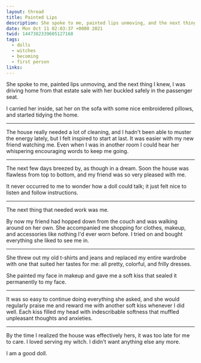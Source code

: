 ```yaml
---
layout: thread
title: Painted Lips
description: She spoke to me, painted lips unmoving, and the next thing I knew, I was driving home from that estate sale with her buckled safely in the passenger seat.
date: Mon Oct 11 02:03:37 +0000 2021
twid: 1447382339605127168
tags:
  - dolls
  - witches
  - becoming
  - first person
links:
---
```

<article class="thread">
<section class="tweet">
<p>She spoke to me, painted lips unmoving, and the next thing I knew, I was driving home from that estate sale with her buckled safely in the passenger seat.</p>
<p>I carried her inside, sat her on the sofa with some nice embroidered pillows, and started tidying the home.</p>
</section>
<hr class="tweet_sep">
<section class="tweet">
<p>The house really needed a lot of cleaning, and I hadn't been able to muster the energy lately, but I felt inspired to start at last. It was easier with my new friend watching me. Even when I was in another room I could hear her whispering encouraging words to keep me going.</p>
</section>
<hr class="tweet_sep">
<section class="tweet">
<p>The next few days breezed by, as though in a dream. Soon the house was flawless from top to bottom, and my friend was so very pleased with me.</p>
<p>It never occurred to me to wonder how a doll could talk; it just felt nice to listen and follow instructions.</p>
</section>
<hr class="tweet_sep">
<section class="tweet">
<p>The next thing that needed work was me.</p>
<p>By now my friend had hopped down from the couch and was walking around on her own. She accompanied me shopping for clothes, makeup, and accessories like nothing I'd ever worn before. I tried on and bought everything she liked to see me in.</p>
</section>
<hr class="tweet_sep">
<section class="tweet">
<p>She threw out my old t-shirts and jeans and replaced my entire wardrobe with one that suited her tastes for me: all pretty, colorful, and frilly dresses.</p>
<p>She painted my face in makeup and gave me a soft kiss that sealed it permanently to my face.</p>
</section>
<hr class="tweet_sep">
<section class="tweet">
<p>It was so easy to continue doing everything she asked, and she would regularly praise me and reward me with another soft kiss whenever I did well. Each kiss filled my head with indescribable softness that muffled unpleasant thoughts and anxieties.</p>
</section>
<hr class="tweet_sep">
<section class="tweet">
<p>By the time I realized the house was effectively hers, it was too late for me to care. I loved serving my witch. I didn't want anything else any more.</p>
<p>I am a good doll.</p>
</section>
</article>
